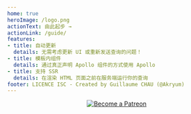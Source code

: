 ```yaml
---
home: true
heroImage: /logo.png
actionText: 由此起步 →
actionLink: /guide/
features:
- title: 自动更新
  details: 无需考虑更新 UI 或重新发送查询的问题！
- title: 模板内组件
  details: 通过真正声明 Apollo 组件的方式使用 Apollo
- title: 支持 SSR
  details: 在渲染 HTML 页面之前在服务端运行你的查询
footer: LICENCE ISC - Created by Guillaume CHAU (@Akryum)
---
```


<p style="text-align: center;">
  <a href="https://www.patreon.com/akryum" target="_blank">
    <img src="https://c5.patreon.com/external/logo/become_a_patron_button.png" alt="Become a Patreon">
  </a>
</p>
